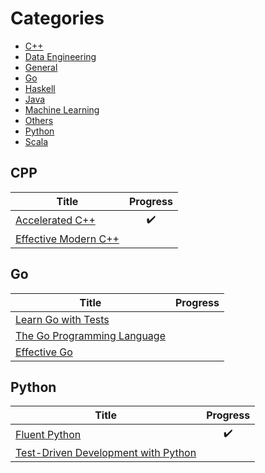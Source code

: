 # Categories

* [C++](#cpp)
* [Data Engineering](#data-engineering)
* [General](#general)
* [Go](#go)
* [Haskell](#haskell)
* [Java](#java)
* [Machine Learning](#machine-learning)
* [Others](#others)
* [Python](#python)
* [Scala](#scala)

## CPP

| Title                                                                                               | Progress           |
| --------------------------------------------------------------------------------------------------- | :----------------: |
| [Accelerated C++](https://www.amazon.com/Accelerated-C-Practical-Programming-Example/dp/020170353X) | :heavy_check_mark: |
| [Effective Modern C++](https://www.oreilly.com/library/view/effective-modern-c/9781491908419)       |                    |

## Go
| Title                                                                      | Progress           |
| ---------------------------------------------------------------------------| :----------------: |
| [Learn Go with Tests](https://quii.gitbook.io/learn-go-with-tests/)        |                    |
| [The Go Programming Language](http://www.gopl.io/)                         |                    |
| [Effective Go](https://golang.org/doc/effective_go.html)                   |                    |

## Python

| Title                                                                      | Progress           |
| ---------------------------------------------------------------------------| :----------------: |
| [Fluent Python](http://shop.oreilly.com/product/0636920032519.do)          | :heavy_check_mark: |
| [Test-Driven Development with Python](https://www.obeythetestinggoat.com/) |                    |


